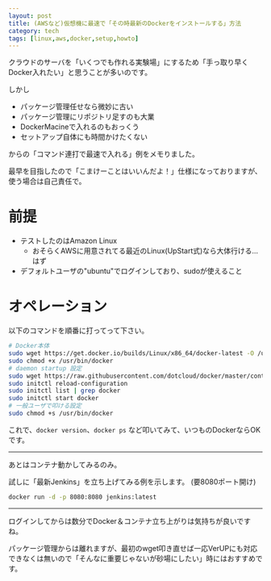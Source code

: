 ```yaml
---
layout: post
title: (AWSなど)仮想機に最速で「その時最新のDockerをインストールする」方法
category: tech
tags: [linux,aws,docker,setup,howto]
---
```


クラウドのサーバを「いくつでも作れる実験場」にするため「手っ取り早くDocker入れたい」と思うことが多いのです。

しかし

+ パッケージ管理任せなら微妙に古い
+ パッケージ管理にリポジトリ足すのも大業
+ DockerMacineで入れるのもおっくう
+ セットアップ自体にも時間かけたくない

からの「コマンド連打で最速で入れる」例をメモりました。

最早を目指したので「こまけーことはいいんだよ！」仕様になっておりますが、使う場合は自己責任で。

# 前提

+ テストしたのはAmazon Linux
    + おそらくAWSに用意されてる最近のLinux(UpStart式)なら大体行ける…はず
+ デフォルトユーザの"ubuntu"でログインしており、sudoが使えること


# オペレーション

以下のコマンドを順番に打ってって下さい。


```bash
# Docker本体
sudo wget https://get.docker.io/builds/Linux/x86_64/docker-latest -O /usr/bin/docker
sudo chmod +x /usr/bin/docker
# daemon startup 設定
sudo wget https://raw.githubusercontent.com/dotcloud/docker/master/contrib/init/upstart/docker.conf -O /etc/init/docker.conf
sudo initctl reload-configuration
sudo initctl list | grep docker
sudo initctl start docker
# 一般ユーザで叩ける設定
sudo chmod +s /usr/bin/docker

```

これで、`docker version`、`docker ps` など叩いてみて、いつものDockerならOKです。

---

あとはコンテナ動かしてみるのみ。


試しに「最新Jenkins」を立ち上げてみる例を示します。 (要8080ポート開け)

```bash
docker run -d -p 8080:8080 jenkins:latest
```

---

ログインしてからは数分でDocker＆コンテナ立ち上がりは気持ちが良いですね。

パッケージ管理からは離れますが、最初のwget叩き直せば一応VerUPにも対応できなくは無いので「そんなに重要じゃないが砂場にしたい」時にはおすすめです。


